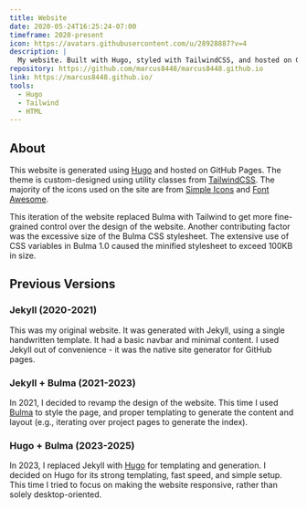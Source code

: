 ```yaml
---
title: Website
date: 2020-05-24T16:25:24-07:00
timeframe: 2020-present
icon: https://avatars.githubusercontent.com/u/28928887?v=4
description: |
  My website. Built with Hugo, styled with TailwindCSS, and hosted on GitHub Pages.
repository: https://github.com/marcus8448/marcus8448.github.io
link: https://marcus8448.github.io/
tools:
  - Hugo
  - Tailwind
  - HTML
---
```


## About
This website is generated using [Hugo] and hosted on GitHub Pages.
The theme is custom-designed using utility classes from [TailwindCSS].
The majority of the icons used on the site are from [Simple Icons] and [Font Awesome].

This iteration of the website replaced Bulma with Tailwind
to get more fine-grained control over the design of the website.
Another contributing factor was the excessive size of the Bulma CSS stylesheet.
The extensive use of CSS variables in Bulma 1.0 caused the minified stylesheet to exceed 100KB in size. 

## Previous Versions
### Jekyll (2020-2021)
This was my original website. It was generated with Jekyll, using a single handwritten template.
It had a basic navbar and minimal content.
I used Jekyll out of convenience - it was the native site generator for GitHub pages.

### Jekyll + Bulma (2021-2023)
In 2021, I decided to revamp the design of the website.
This time I used [Bulma] to style the page,
and proper templating to generate the content and layout (e.g., iterating over project pages to generate the index).

### Hugo + Bulma (2023-2025)
In 2023, I replaced Jekyll with [Hugo] for templating and generation.
I decided on Hugo for its strong templating, fast speed, and simple setup.
This time I tried to focus on making the website responsive, rather than solely desktop-oriented.

[Bulma]: https://bulma.io/
[Font Awesome]: https://github.com/FortAwesome/Font-Awesome
[Hugo]: https://gohugo.io/
[Simple Icons]: https://simpleicons.org/
[TailwindCSS]: https://tailwindcss.com/
